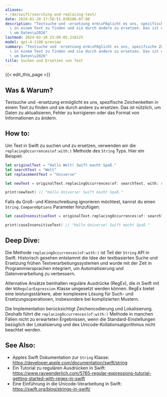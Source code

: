 ```yaml
---
aliases:
- /de/swift/searching-and-replacing-text/
date: 2024-01-20 17:58:51.030206-07:00
description: "Textsuche und -ersetzung erm\xF6glicht es uns, spezifische Zeichenketten\
  \ in einem Text zu finden und sie durch andere zu ersetzen. Das ist n\xFCtzlich,\
  \ um Daten\u2026"
lastmod: 2024-02-18 23:09:05.218125
model: gpt-4-1106-preview
summary: "Textsuche und -ersetzung erm\xF6glicht es uns, spezifische Zeichenketten\
  \ in einem Text zu finden und sie durch andere zu ersetzen. Das ist n\xFCtzlich,\
  \ um Daten\u2026"
title: Suchen und Ersetzen von Text
---
```


{{< edit_this_page >}}

## Was & Warum?
Textsuche und -ersetzung ermöglicht es uns, spezifische Zeichenketten in einem Text zu finden und sie durch andere zu ersetzen. Das ist nützlich, um Daten zu aktualisieren, Fehler zu korrigieren oder das Format von Informationen zu ändern.

## How to:
Um Text in Swift zu suchen und zu ersetzen, verwenden wir die `replacingOccurrences(of:with:)` Methode des `String` Typs. Hier ein Beispiel:

```Swift
let originalText = "Hallo Welt! Swift macht Spaß."
let searchText = "Welt"
let replacementText = "Universe"

let newText = originalText.replacingOccurrences(of: searchText, with: replacementText)

print(newText) // "Hallo Universe! Swift macht Spaß."
```

Falls du Groß- und Kleinschreibung ignorieren möchtest, kannst du einen `String.CompareOptions` Parameter hinzufügen:

```Swift
let caseInsensitiveText = originalText.replacingOccurrences(of: searchText, with: replacementText, options: .caseInsensitive, range: nil)

print(caseInsensitiveText) // "Hallo Universe! Swift macht Spaß."
```

## Deep Dive:
Die Methode `replacingOccurrences(of:with:)` ist Teil der `String` API in Swift. Historisch gesehen entstammt die Idee der textbasierten Suche und Ersetzung frühen Textverarbeitungssystemen und wurde mit der Zeit in Programmiersprachen integriert, um Automatisierung und Datenverarbeitung zu verbessern.

Alternative Ansätze beinhalten reguläre Ausdrücke (RegEx), die in Swift mit der `NSRegularExpression` Klasse umgesetzt werden können. RegEx bietet eine leistungsstärkere, aber komplexere Lösung für Such- und Ersetzungsoperationen, insbesondere bei komplizierten Mustern.

Die Implementation berücksichtigt Zeichencodierung und Lokalisierung. Deshalb führt die `replacingOccurrences(of:with:)` Methode in manchen Fällen nicht zu erwarteten Ergebnissen, wenn die Standard-Einstellungen bezüglich der Lokalisierung und des Unicode-Kollationsalgorithmus nicht beachtet werden.

## See Also:
- Apples Swift Dokumentation zur `String` Klasse: https://developer.apple.com/documentation/swift/string
- Ein Tutorial zu regulären Ausdrücken in Swift: https://www.raywenderlich.com/5765-regular-expressions-tutorial-getting-started-with-regex-in-swift
- Eine Einführung in die Unicode-Verarbeitung in Swift: https://swift.org/blog/strings-in-swift/

